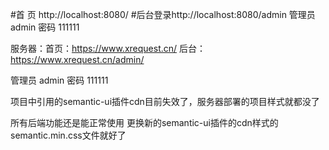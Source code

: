 #首 页 http://localhost:8080/
#后台登录http://localhost:8080/admin
管理员 admin 密码 111111


服务器：首页：https://www.xrequest.cn/
后台：https://www.xrequest.cn/admin/

管理员 admin 密码 111111

项目中引用的semantic-ui插件cdn目前失效了，服务器部署的项目样式就都没了

所有后端功能还是能正常使用
更换新的semantic-ui插件的cdn样式的semantic.min.css文件就好了

